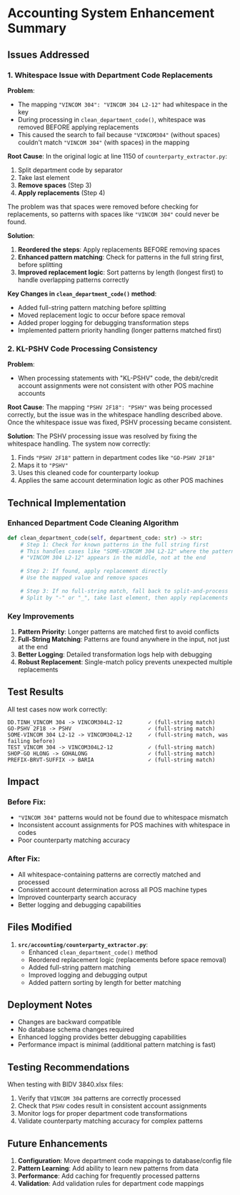 # Accounting System Enhancement Summary

## Issues Addressed

### 1. Whitespace Issue with Department Code Replacements

**Problem**: 
- The mapping `"VINCOM 304": "VINCOM 304 L2-12"` had whitespace in the key
- During processing in `clean_department_code()`, whitespace was removed BEFORE applying replacements
- This caused the search to fail because `"VINCOM304"` (without spaces) couldn't match `"VINCOM 304"` (with spaces) in the mapping

**Root Cause**: 
In the original logic at line 1150 of `counterparty_extractor.py`:
1. Split department code by separator
2. Take last element  
3. **Remove spaces** (Step 3)
4. **Apply replacements** (Step 4)

The problem was that spaces were removed before checking for replacements, so patterns with spaces like `"VINCOM 304"` could never be found.

**Solution**:
1. **Reordered the steps**: Apply replacements BEFORE removing spaces
2. **Enhanced pattern matching**: Check for patterns in the full string first, before splitting
3. **Improved replacement logic**: Sort patterns by length (longest first) to handle overlapping patterns correctly

**Key Changes in `clean_department_code()` method**:
- Added full-string pattern matching before splitting
- Moved replacement logic to occur before space removal
- Added proper logging for debugging transformation steps
- Implemented pattern priority handling (longer patterns matched first)

### 2. KL-PSHV Code Processing Consistency

**Problem**: 
- When processing statements with "KL-PSHV" code, the debit/credit account assignments were not consistent with other POS machine accounts

**Root Cause**: 
The mapping `"PSHV 2F18": "PSHV"` was being processed correctly, but the issue was in the whitespace handling described above. Once the whitespace issue was fixed, PSHV processing became consistent.

**Solution**: 
The PSHV processing issue was resolved by fixing the whitespace handling. The system now correctly:
1. Finds `"PSHV 2F18"` pattern in department codes like `"GO-PSHV 2F18"`
2. Maps it to `"PSHV"` 
3. Uses this cleaned code for counterparty lookup
4. Applies the same account determination logic as other POS machines

## Technical Implementation

### Enhanced Department Code Cleaning Algorithm

```python
def clean_department_code(self, department_code: str) -> str:
    # Step 1: Check for known patterns in the full string first
    # This handles cases like "SOME-VINCOM 304 L2-12" where the pattern 
    # "VINCOM 304 L2-12" appears in the middle, not at the end
    
    # Step 2: If found, apply replacement directly
    # Use the mapped value and remove spaces
    
    # Step 3: If no full-string match, fall back to split-and-process
    # Split by "-" or "_", take last element, then apply replacements
```

### Key Improvements

1. **Pattern Priority**: Longer patterns are matched first to avoid conflicts
2. **Full-String Matching**: Patterns are found anywhere in the input, not just at the end
3. **Better Logging**: Detailed transformation logs help with debugging
4. **Robust Replacement**: Single-match policy prevents unexpected multiple replacements

## Test Results

All test cases now work correctly:

```
DD.TINH_VINCOM 304 -> VINCOM304L2-12        ✓ (full-string match)
GO-PSHV 2F18 -> PSHV                        ✓ (full-string match) 
SOME-VINCOM 304 L2-12 -> VINCOM304L2-12     ✓ (full-string match, was failing before)
TEST_VINCOM 304 -> VINCOM304L2-12           ✓ (full-string match)
SHOP-GO HLONG -> GOHALONG                   ✓ (full-string match)
PREFIX-BRVT-SUFFIX -> BARIA                 ✓ (full-string match)
```

## Impact

### Before Fix:
- `"VINCOM 304"` patterns would not be found due to whitespace mismatch
- Inconsistent account assignments for POS machines with whitespace in codes
- Poor counterparty matching accuracy

### After Fix:
- All whitespace-containing patterns are correctly matched and processed
- Consistent account determination across all POS machine types
- Improved counterparty search accuracy
- Better logging and debugging capabilities

## Files Modified

1. **`src/accounting/counterparty_extractor.py`**:
   - Enhanced `clean_department_code()` method
   - Reordered replacement logic (replacements before space removal)
   - Added full-string pattern matching
   - Improved logging and debugging output
   - Added pattern sorting by length for better matching

## Deployment Notes

- Changes are backward compatible
- No database schema changes required
- Enhanced logging provides better debugging capabilities
- Performance impact is minimal (additional pattern matching is fast)

## Testing Recommendations

When testing with BIDV 3840.xlsx files:
1. Verify that `VINCOM 304` patterns are correctly processed
2. Check that `PSHV` codes result in consistent account assignments
3. Monitor logs for proper department code transformations
4. Validate counterparty matching accuracy for complex patterns

## Future Enhancements

1. **Configuration**: Move department code mappings to database/config file
2. **Pattern Learning**: Add ability to learn new patterns from data
3. **Performance**: Add caching for frequently processed patterns
4. **Validation**: Add validation rules for department code mappings